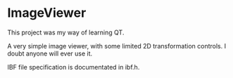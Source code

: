 # ImageViewer

This project was my way of learning QT.

A very simple image viewer, with some limited 2D transformation controls. I doubt anyone will ever use it.

IBF file specification is documentated in ibf.h.
